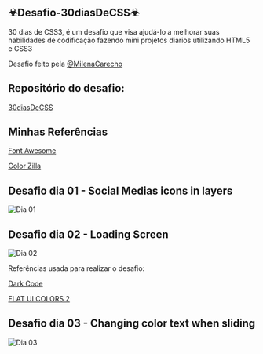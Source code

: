 ## ☣Desafio-30diasDeCSS☣
 30 dias de CSS3, é um desafio que visa ajudá-lo a melhorar suas habilidades de codificação fazendo mini projetos diarios utilizando HTML5 e CSS3

 Desafio feito pela <a href="https://github.com/MilenaCarecho">@MilenaCarecho</a>
 

 ## Repositório do desafio:
 
 <a href="https://github.com/MilenaCarecho/30diasDeCSS">30diasDeCSS</a>
 
 

## Minhas Referências

<a href="https://fontawesome.com/">Font Awesome</a>

<a href="https://www.colorzilla.com/">Color Zilla</a>
 




##  Desafio dia 01 - Social Medias icons in layers<a name="id01"></a>
![Dia 01](https://j.gifs.com/81Vlrm.gif)

##  Desafio dia 02 - Loading Screen<a name="id02"></a>
![Dia 02](https://j.gifs.com/VARjW5.gif)

Referências usada para realizar o desafio:

<a href="https://www.youtube.com/watch?v=QLiZ5VrhA98">Dark Code</a>

<a href="https://flatuicolors.com/palette/nl">FLAT UI COLORS 2</a>

##  Desafio dia 03 - Changing color text when sliding<a name="id03"></a>
![Dia 03](https://j.gifs.com/r81G62.gif)